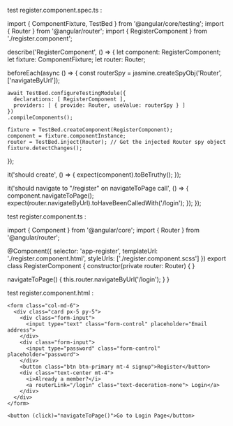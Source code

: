 test register.component.spec.ts : 

import { ComponentFixture, TestBed } from '@angular/core/testing';
import { Router } from '@angular/router';
import { RegisterComponent } from './register.component';

describe('RegisterComponent', () => {
  let component: RegisterComponent;
  let fixture: ComponentFixture<RegisterComponent>;
  let router: Router;

  beforeEach(async () => {
    const routerSpy = jasmine.createSpyObj('Router', ['navigateByUrl']);

    await TestBed.configureTestingModule({
      declarations: [ RegisterComponent ],
      providers: [ { provide: Router, useValue: routerSpy } ]
    })
    .compileComponents();

    fixture = TestBed.createComponent(RegisterComponent);
    component = fixture.componentInstance;
    router = TestBed.inject(Router); // Get the injected Router spy object
    fixture.detectChanges();
  });

  it('should create', () => {
    expect(component).toBeTruthy();
  });

  it('should navigate to "/register" on navigateToPage call', () => {
    component.navigateToPage();
    expect(router.navigateByUrl).toHaveBeenCalledWith('/login');
  });
});




















test register.component.ts : 

import { Component } from '@angular/core';
import { Router } from '@angular/router';

@Component({
  selector: 'app-register',
  templateUrl: './register.component.html',
  styleUrls: ['./register.component.scss']
})
export class RegisterComponent {
  constructor(private router: Router) { }

  navigateToPage() {
    this.router.navigateByUrl('/login');
  }
}














test register.component.html :

<div class="contain">
  <div class="row d-flex align-items-center justify-content-center">

    <form class="col-md-6">
      <div class="card px-5 py-5">
        <div class="form-input">
          <input type="text" class="form-control" placeholder="Email address">
        </div>
        <div class="form-input">
          <input type="password" class="form-control" placeholder="password">
        </div>
        <button class="btn btn-primary mt-4 signup">Register</button>
        <div class="text-center mt-4">
          <i>Already a member?</i>
          <a routerLink="/login" class="text-decoration-none"> Login</a>
        </div>
      </div>
    </form>

    <button (click)="navigateToPage()">Go to Login Page</button>

  </div>
</div>

